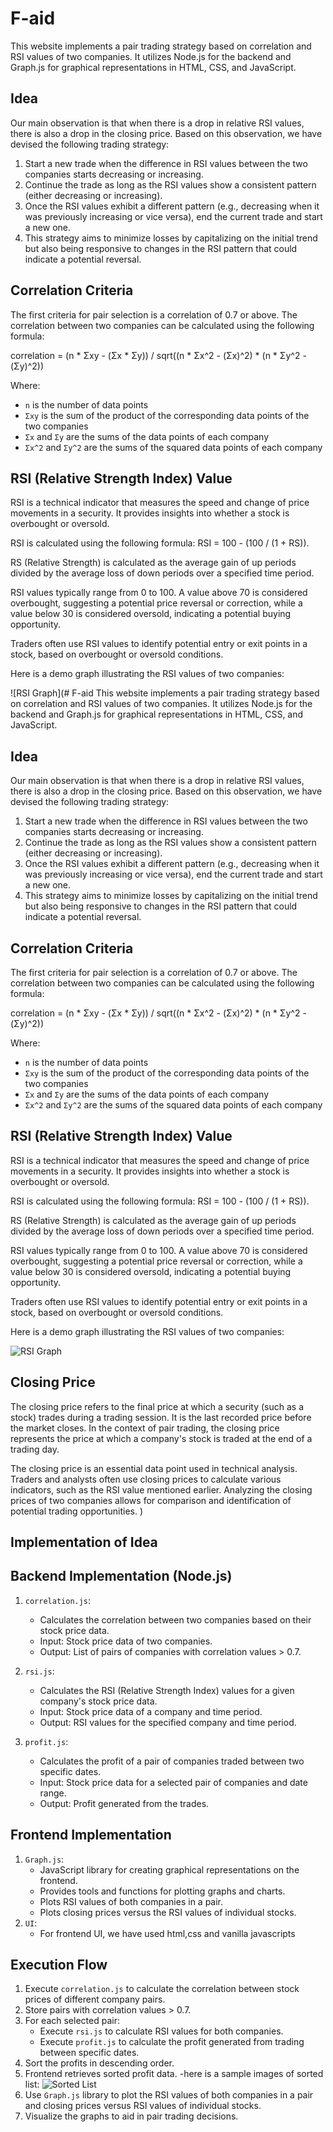 # F-aid
This website implements a pair trading strategy based on correlation and RSI values of two companies. It utilizes Node.js for the backend and Graph.js for graphical representations in HTML, CSS, and JavaScript.

## Idea

Our main observation is that when there is a drop in relative RSI values, there is also a drop in the closing price. Based on this observation, we have devised the following trading strategy:

1. Start a new trade when the difference in RSI values between the two companies starts decreasing or increasing.
2. Continue the trade as long as the RSI values show a consistent pattern (either decreasing or increasing).
3. Once the RSI values exhibit a different pattern (e.g., decreasing when it was previously increasing or vice versa), end the current trade and start a new one.
4. This strategy aims to minimize losses by capitalizing on the initial trend but also being responsive to changes in the RSI pattern that could indicate a potential reversal.

## Correlation Criteria

The first criteria for pair selection is a correlation of 0.7 or above. The correlation between two companies can be calculated using the following formula: 

correlation = (n * Σxy - (Σx * Σy)) / sqrt((n * Σx^2 - (Σx)^2) * (n * Σy^2 - (Σy)^2))

Where:
- `n` is the number of data points
- `Σxy` is the sum of the product of the corresponding data points of the two companies
- `Σx` and `Σy` are the sums of the data points of each company
- `Σx^2` and `Σy^2` are the sums of the squared data points of each company

## RSI (Relative Strength Index) Value

RSI is a technical indicator that measures the speed and change of price movements in a security. It provides insights into whether a stock is overbought or oversold.

RSI is calculated using the following formula:
RSI = 100 - (100 / (1 + RS)).

RS (Relative Strength) is calculated as the average gain of up periods divided by the average loss of down periods over a specified time period.

RSI values typically range from 0 to 100. A value above 70 is considered overbought, suggesting a potential price reversal or correction, while a value below 30 is considered oversold, indicating a potential buying opportunity.

Traders often use RSI values to identify potential entry or exit points in a stock, based on overbought or oversold conditions.

Here is a demo graph illustrating the RSI values of two companies:

![RSI Graph](# F-aid
This website implements a pair trading strategy based on correlation and RSI values of two companies. It utilizes Node.js for the backend and Graph.js for graphical representations in HTML, CSS, and JavaScript.

## Idea

Our main observation is that when there is a drop in relative RSI values, there is also a drop in the closing price. Based on this observation, we have devised the following trading strategy:

1. Start a new trade when the difference in RSI values between the two companies starts decreasing or increasing.
2. Continue the trade as long as the RSI values show a consistent pattern (either decreasing or increasing).
3. Once the RSI values exhibit a different pattern (e.g., decreasing when it was previously increasing or vice versa), end the current trade and start a new one.
4. This strategy aims to minimize losses by capitalizing on the initial trend but also being responsive to changes in the RSI pattern that could indicate a potential reversal.

## Correlation Criteria

The first criteria for pair selection is a correlation of 0.7 or above. The correlation between two companies can be calculated using the following formula: 

correlation = (n * Σxy - (Σx * Σy)) / sqrt((n * Σx^2 - (Σx)^2) * (n * Σy^2 - (Σy)^2))

Where:
- `n` is the number of data points
- `Σxy` is the sum of the product of the corresponding data points of the two companies
- `Σx` and `Σy` are the sums of the data points of each company
- `Σx^2` and `Σy^2` are the sums of the squared data points of each company

## RSI (Relative Strength Index) Value

RSI is a technical indicator that measures the speed and change of price movements in a security. It provides insights into whether a stock is overbought or oversold.

RSI is calculated using the following formula:
RSI = 100 - (100 / (1 + RS)).

RS (Relative Strength) is calculated as the average gain of up periods divided by the average loss of down periods over a specified time period.

RSI values typically range from 0 to 100. A value above 70 is considered overbought, suggesting a potential price reversal or correction, while a value below 30 is considered oversold, indicating a potential buying opportunity.

Traders often use RSI values to identify potential entry or exit points in a stock, based on overbought or oversold conditions.

Here is a demo graph illustrating the RSI values of two companies:

![RSI Graph](https://github.com/thevkscode/F_aid/blob/main/readme-img/Screenshot%20(185).png)

## Closing Price

The closing price refers to the final price at which a security (such as a stock) trades during a trading session. It is the last recorded price before the market closes. In the context of pair trading, the closing price represents the price at which a company's stock is traded at the end of a trading day.

The closing price is an essential data point used in technical analysis. Traders and analysts often use closing prices to calculate various indicators, such as the RSI value mentioned earlier. Analyzing the closing prices of two companies allows for comparison and identification of potential trading opportunities.
)
## Implementation of Idea
## Backend Implementation (Node.js)

1. `correlation.js`:
   - Calculates the correlation between two companies based on their stock price data.
   - Input: Stock price data of two companies.
   - Output: List of pairs of companies with correlation values > 0.7.

2. `rsi.js`:
   - Calculates the RSI (Relative Strength Index) values for a given company's stock price data.
   - Input: Stock price data of a company and time period.
   - Output: RSI values for the specified company and time period.

3. `profit.js`:
   - Calculates the profit of a pair of companies traded between two specific dates.
   - Input: Stock price data for a selected pair of companies and date range.
   - Output: Profit generated from the trades.

## Frontend Implementation

1. `Graph.js`:
   - JavaScript library for creating graphical representations on the frontend.
   - Provides tools and functions for plotting graphs and charts.
   - Plots RSI values of both companies in a pair.
   - Plots closing prices versus the RSI values of individual stocks.
2. `UI`:
   - For frontend UI, we have used html,css and vanilla javascripts

## Execution Flow

1. Execute `correlation.js` to calculate the correlation between stock prices of different company pairs.
2. Store pairs with correlation values > 0.7.
3. For each selected pair:
   - Execute `rsi.js` to calculate RSI values for both companies.
   - Execute `profit.js` to calculate the profit generated from trading between specific dates.
4. Sort the profits in descending order.
5. Frontend retrieves sorted profit data.
  -here is a sample images of sorted list:
    ![Sorted List](https://github.com/thevkscode/F_aid/blob/main/readme-img/Screenshot%20(186).png)
6. Use `Graph.js` library to plot the RSI values of both companies in a pair and closing prices versus RSI values of individual stocks.
7. Visualize the graphs to aid in pair trading decisions.
